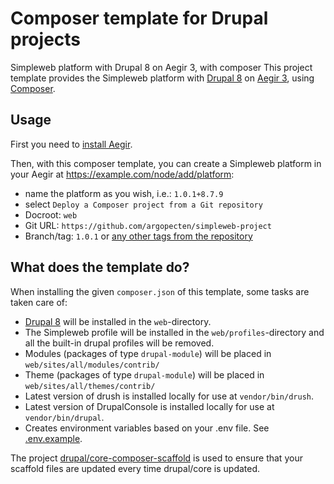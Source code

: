 # Composer template for Drupal projects

Simpleweb platform with Drupal 8 on Aegir 3, with composer
This project template provides the Simpleweb platform with [Drupal 8](https://www.drupal.org/) on [Aegir 3](https://www.aegirproject.org), using [Composer](https://getcomposer.org/).

## Usage

First you need to [install Aegir](https://www.aegirproject.org).

Then, with this composer template, you can create a Simpleweb platform in your Aegir at https://example.com/node/add/platform:

* name the platform as you wish, i.e.: `1.0.1+8.7.9`
* select `Deploy a Composer project from a Git repository`
* Docroot: `web`
* Git URL: `https://github.com/argopecten/simpleweb-project`
* Branch/tag: `1.0.1` or [any other tags from the repository](https://github.com/argopecten/simpleweb-project/releases)

## What does the template do?

When installing the given `composer.json` of this template, some tasks are taken care of:

* [Drupal 8](https://drupal.org) will be installed in the `web`-directory.
* The Simpleweb profile will be installed in the `web/profiles`-directory and all the built-in drupal profiles will be removed.
* Modules (packages of type `drupal-module`) will be placed in `web/sites/all/modules/contrib/`
* Theme (packages of type `drupal-module`) will be placed in `web/sites/all/themes/contrib/`
* Latest version of drush is installed locally for use at `vendor/bin/drush`.
* Latest version of DrupalConsole is installed locally for use at `vendor/bin/drupal`.
* Creates environment variables based on your .env file. See [.env.example](.env.example).

The project [drupal/core-composer-scaffold](https://github.com/drupal/core-composer-scaffold) is used to ensure that your scaffold files are updated every time drupal/core is updated.

